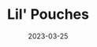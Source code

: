 ---
title: "Lil' Pouches"
date: "2023-03-25"
type: "leather"
images:
 - "/images/leather/lil-blue1.jpg"
 - "/images/leather/lil-blue2.jpg"
 - "/images/leather/lil-greenie1.jpg"
 - "/images/leather/lil-greenie2.jpg"
thumbnail: "/images/leather/lil-greenie1.jpg"
---